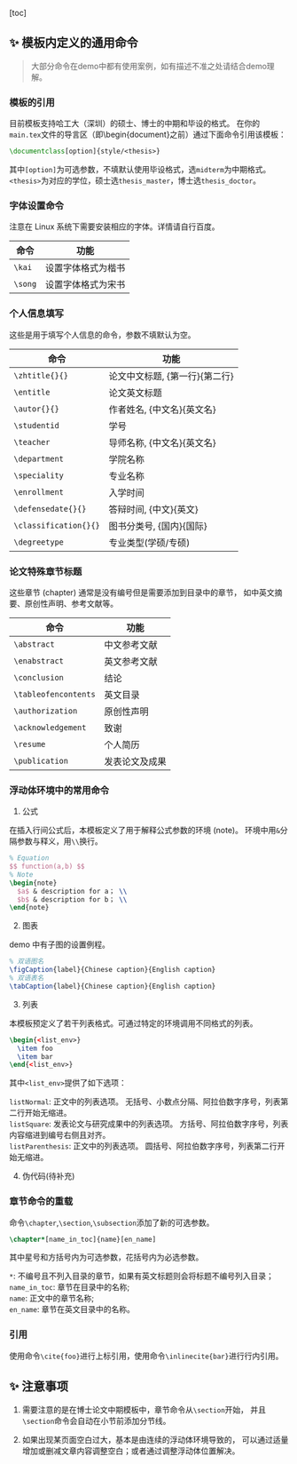 [toc]

## ✨ 模板内定义的通用命令
> 大部分命令在demo中都有使用案例，如有描述不准之处请结合demo理解。

### 模板的引用
目前模板支持哈工大（深圳）的硕士、博士的中期和毕设的格式。
在你的`main.tex`文件的导言区（即\begin{document}之前）通过下面命令引用该模板：
```tex
\documentclass[option]{style/<thesis>}
```
其中`[option]`为可选参数，不填默认使用毕设格式，选`midterm`为中期格式。
`<thesis>`为对应的学位，硕士选`thesis_master`，博士选`thesis_doctor`。

### 字体设置命令
注意在 Linux 系统下需要安装相应的字体。详情请自行百度。

| 命令    | 功能               |
| ---     | ---                |
| `\kai`  | 设置字体格式为楷书 |
| `\song` | 设置字体格式为宋书 |


### 个人信息填写
这些是用于填写个人信息的命令，参数不填默认为空。

| 命令                  | 功能                           |
| ---                   | ---                            |
| `\zhtitle{}{}`        | 论文中文标题, {第一行}{第二行} |
| `\entitle`            | 论文英文标题                   |
| `\autor{}{}`          | 作者姓名, {中文名}{英文名}     |
| `\studentid`          | 学号                           |
| `\teacher`            | 导师名称, {中文名}{英文名}     |
| `\department`         | 学院名称                       |
| `\speciality`         | 专业名称                       |
| `\enrollment`         | 入学时间                       |
| `\defensedate{}{}`    | 答辩时间, {中文}{英文}         |
| `\classification{}{}` | 图书分类号, {国内}{国际}       |
| `\degreetype`         | 专业类型(学硕/专硕)            |



### 论文特殊章节标题

这些章节 (chapter) 通常是没有编号但是需要添加到目录中的章节，
如中英文摘要、原创性声明、参考文献等。

| 命令                 | 功能           |
| ---                  | ---            |
| `\abstract`          | 中文参考文献   |
| `\enabstract`        | 英文参考文献   |
| `\conclusion`        | 结论           |
| `\tableofencontents` | 英文目录       |
| `\authorization`     | 原创性声明     |
| `\acknowledgement`   | 致谢           |
| `\resume`            | 个人简历       |
| `\publication`       | 发表论文及成果 |


### 浮动体环境中的常用命令
1. 公式  

在插入行间公式后，本模板定义了用于解释公式参数的环境 (note)。
环境中用`&`分隔参数与释义，用`\\`换行。
```tex
% Equation
$$ function(a,b) $$
% Note
\begin{note}
  $a$ & description for a； \\
  $b$ & description for b； \\
\end{note}
```

2. 图表

demo 中有子图的设置例程。
```tex
% 双语图名
\figCaption{label}{Chinese caption}{English caption}
% 双语表名
\tabCaption{label}{Chinese caption}{English caption}
```

3. 列表

本模板预定义了若干列表格式。可通过特定的环境调用不同格式的列表。
```tex
\begin{<list_env>}
  \item foo
  \item bar
\end{<list_env>}
```
其中`<list_env>`提供了如下选项：  

`listNormal`: 正文中的列表选项。
无括号、小数点分隔、阿拉伯数字序号，列表第二行开始无缩进。  
`listSquare`: 发表论文与研究成果中的列表选项。
方括号、阿拉伯数字序号，列表内容缩进到编号右侧且对齐。  
`listParenthesis`: 正文中的列表选项。
圆括号、阿拉伯数字序号，列表第二行开始无缩进。  


4. 伪代码(待补充)

### 章节命令的重载
命令`\chapter`,`\section`,`\subsection`添加了新的可选参数。
```tex
\chapter*[name_in_toc]{name}[en_name]
```
其中星号和方括号内为可选参数，花括号内为必选参数。  

`*`: 不编号且不列入目录的章节，如果有英文标题则会将标题不编号列入目录；  
`name_in_toc`: 章节在目录中的名称;  
`name`: 正文中的章节名称;  
`en_name`: 章节在英文目录中的名称。  

### 引用
使用命令`\cite{foo}`进行上标引用，使用命令`\inlinecite{bar}`进行行内引用。

## ✨ 注意事项
1. 需要注意的是在博士论文中期模板中，章节命令从`\section`开始，
并且`\section`命令会自动在小节前添加分节线。

1. 如果出现某页面空白过大，基本是由连续的浮动体环境导致的，
可以通过适量增加或删减文章内容调整空白；或者通过调整浮动体位置解决。


